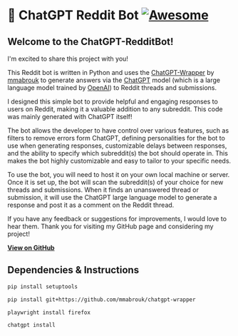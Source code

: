 # 🤖 ChatGPT Reddit Bot [![Awesome](https://cdn.rawgit.com/sindresorhus/awesome/d7305f38d29fed78fa85652e3a63e154dd8e8829/media/badge.svg)](https://github.com/sindresorhus/awesome)

## Welcome to the ChatGPT-RedditBot! 

I'm excited to share this project with you!

This Reddit bot is written in Python and uses the [ChatGPT-Wrapper](https://github.com/mmabrouk/chatgpt-wrapper) by [mmabrouk](https://github.com/mmabrouk/) to generate answers via the [ChatGPT](https://chat.openai.com/chat) model (which is a large language model trained by [OpenAI](https://openai.com)) to Reddit threads and submissions. 

I designed this simple bot to provide helpful and engaging responses to users on Reddit, making it a valuable addition to any subreddit. This code was mainly generated with ChatGPT itself!

The bot allows the developer to have control over various features, such as filters to remove errors form ChatGPT, defining personalities for the bot to use when generating responses, customizable delays between responses, and the ability to specify which subreddit(s) the bot should operate in. This makes the bot highly customizable and easy to tailor to your specific needs.

To use the bot, you will need to host it on your own local machine or server. Once it is set up, the bot will scan the subreddit(s) of your choice for new threads and submissions. When it finds an unanswered thread or submission, it will use the ChatGPT large language model to generate a response and post it as a comment on the Reddit thread.

If you have any feedback or suggestions for improvements, I would love to hear them. 
Thank you for visiting my GitHub page and considering my project!

**[View on GitHub](https://github.com/PopDaddyGames/ChatGPT-RedditBot)**

## Dependencies & Instructions
```bash 
pip install setuptools
```
```bash 
pip install git+https://github.com/mmabrouk/chatgpt-wrapper
```
```bash 
playwright install firefox
```
```bash 
chatgpt install
```
